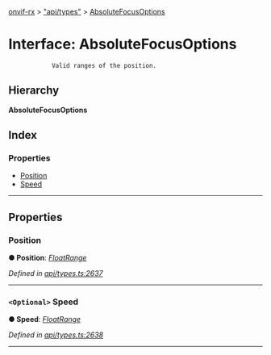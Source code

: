 [onvif-rx](../README.md) > ["api/types"](../modules/_api_types_.md) > [AbsoluteFocusOptions](../interfaces/_api_types_.absolutefocusoptions.md)

# Interface: AbsoluteFocusOptions

```
            Valid ranges of the position.
```

## Hierarchy

**AbsoluteFocusOptions**

## Index

### Properties

* [Position](_api_types_.absolutefocusoptions.md#position)
* [Speed](_api_types_.absolutefocusoptions.md#speed)

---

## Properties

<a id="position"></a>

###  Position

**● Position**: *[FloatRange](_api_types_.floatrange.md)*

*Defined in [api/types.ts:2637](https://github.com/patrickmichalina/onvif-rx/blob/3ab1739/src/api/types.ts#L2637)*

___
<a id="speed"></a>

### `<Optional>` Speed

**● Speed**: *[FloatRange](_api_types_.floatrange.md)*

*Defined in [api/types.ts:2638](https://github.com/patrickmichalina/onvif-rx/blob/3ab1739/src/api/types.ts#L2638)*

___


